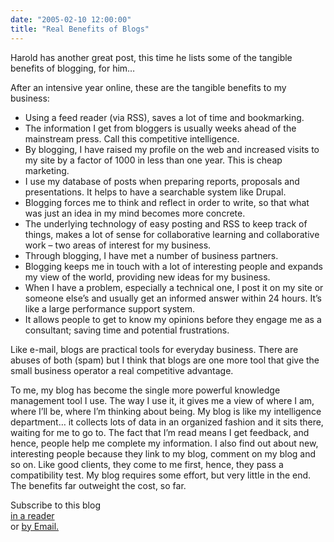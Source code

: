 ```yaml
---
date: "2005-02-10 12:00:00"
title: "Real Benefits of Blogs"
---
```




Harold has another great post, this time he lists some of the tangible benefits of blogging, for him&hellip;

> 
After an intensive year online, these are the tangible benefits to my business:

- Using a feed reader (via RSS), saves a lot of time and bookmarking.
- The information I get from bloggers is usually weeks ahead of the mainstream press. Call this competitive intelligence.
- By blogging, I have raised my profile on the web and increased visits to my site by a factor of 1000 in less than one year. This is cheap marketing.
- I use my database of posts when preparing reports, proposals and presentations. It helps to have a searchable system like Drupal.
- Blogging forces me to think and reflect in order to write, so that what was just an idea in my mind becomes more concrete.
- The underlying technology of easy posting and RSS to keep track of things, makes a lot of sense for collaborative learning and collaborative work &#8211; two areas of interest for my business.
- Through blogging, I have met a number of business partners.
- Blogging keeps me in touch with a lot of interesting people and expands my view of the world, providing new ideas for my business.
- When I have a problem, especially a technical one, I post it on my site or someone else&rsquo;s and usually get an informed answer within 24 hours. It&rsquo;s like a large performance support system.
- It allows people to get to know my opinions before they engage me as a consultant; saving time and potential frustrations.


Like e-mail, blogs are practical tools for everyday business. There are abuses of both (spam) but I think that blogs are one more tool that give the small business operator a real competitive advantage.



To me, my blog has become the single more powerful knowledge management tool I use. The way I use it, it gives me a view of where I am, where I&rsquo;ll be, where I&rsquo;m thinking about being. My blog is like my intelligence department&hellip; it collects lots of data in an organized fashion and it sits there, waiting for me to go to. The fact that I&rsquo;m read means I get feedback, and hence, people help me complete my information. I also find out about new, interesting people because they link to my blog, comment on my blog and so on. Like good clients, they come to me first, hence, they pass a compatibility test. My blog requires some effort, but very little in the end. The benefits far outweight the cost, so far.

Subscribe to this blog <a title="Subscribe to my feed" type="application/rss+xml" href="https://lemire.me/blog/feed/" rel="alternate"></a><br/>
<a title="Subscribe to my feed" type="application/rss+xml" href="https://lemire.me/blog/feed/" rel="alternate">in a reader</a><br/>
or [by Email.](http://www.feedburner.com/fb/a/emailverifySubmit?feedId=1396075&amp;loc=en_US)

